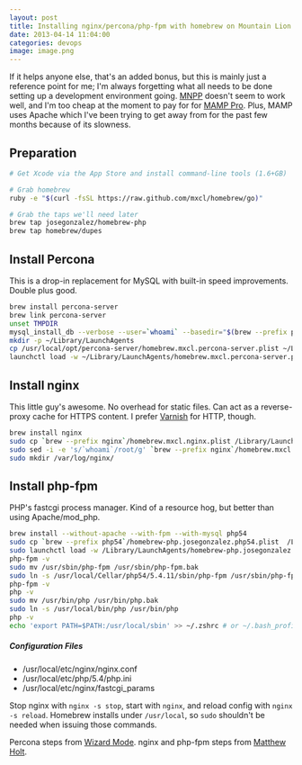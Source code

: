 ```yaml
---
layout: post
title: Installing nginx/percona/php-fpm with homebrew on Mountain Lion
date: 2013-04-14 11:04:00
categories: devops
image: image.png
---
```


If it helps anyone else, that's an added bonus, but this is mainly just a reference point for me; I'm always forgetting what all needs to be done setting up a development environment going. [MNPP](http://getmnpp.org) doesn't seem to work well, and I'm too cheap at the moment to pay for for [MAMP Pro](http://www.mamp.info/en/mamp-pro/). Plus, MAMP uses Apache which I've been trying to get away from for the past few months because of its slowness.

## Preparation

```bash
# Get Xcode via the App Store and install command-line tools (1.6+GB)

# Grab homebrew
ruby -e "$(curl -fsSL https://raw.github.com/mxcl/homebrew/go)"

# Grab the taps we'll need later
brew tap josegonzalez/homebrew-php
brew tap homebrew/dupes
```

## Install Percona

This is a drop-in replacement for MySQL with built-in speed improvements. Double plus good.

```bash
brew install percona-server
brew link percona-server
unset TMPDIR
mysql_install_db --verbose --user=`whoami` --basedir="$(brew --prefix percona-server)" --datadir=/usr/local/var/percona --tmpdir=/tmp
mkdir -p ~/Library/LaunchAgents
cp /usr/local/opt/percona-server/homebrew.mxcl.percona-server.plist ~/Library/LaunchAgents/
launchctl load -w ~/Library/LaunchAgents/homebrew.mxcl.percona-server.plist
```

## Install nginx

This little guy's awesome. No overhead for static files. Can act as a reverse-proxy cache for HTTPS content. I prefer [Varnish](https://www.varnish-cache.org/) for HTTP, though.

```bash
brew install nginx
sudo cp `brew --prefix nginx`/homebrew.mxcl.nginx.plist /Library/LaunchDaemons/
sudo sed -i -e 's/`whoami`/root/g' `brew --prefix nginx`/homebrew.mxcl.nginx.plist
sudo mkdir /var/log/nginx/
```

## Install php-fpm

PHP's fastcgi process manager. Kind of a resource hog, but better than using Apache/mod_php.

```bash
brew install --without-apache --with-fpm --with-mysql php54
sudo cp `brew --prefix php54`/homebrew-php.josegonzalez.php54.plist  /Library/LaunchAgents/
sudo launchctl load -w /Library/LaunchAgents/homebrew-php.josegonzalez.php54.plist
php-fpm -v
sudo mv /usr/sbin/php-fpm /usr/sbin/php-fpm.bak
sudo ln -s /usr/local/Cellar/php54/5.4.11/sbin/php-fpm /usr/sbin/php-fpm
php-fpm -v
php -v
sudo mv /usr/bin/php /usr/bin/php.bak
sudo ln -s /usr/local/bin/php /usr/bin/php
php -v
echo 'export PATH=$PATH:/usr/local/sbin' >> ~/.zshrc # or ~/.bash_profile
```

##### Configuration Files

- /usr/local/etc/nginx/nginx.conf
- /usr/local/etc/php/5.4/php.ini
- /usr/local/etc/nginx/fastcgi_params

Stop nginx with `nginx -s stop`, start with `nginx`, and reload config with `nginx -s reload`. Homebrew installs under `/usr/local`, so `sudo` shouldn't be needed when issuing those commands.

Percona steps from [Wizard Mode](http://wizardmode.com/2012/06/apache-php-mysql-dev-on-os-x-lion-with-a-minimum-of-pain/). nginx and php-fpm steps from [Matthew Holt](http://mwholt.blogspot.com/2013/03/install-nginxphpmysql-on-os-x-mountain.html).